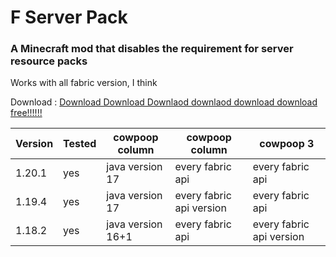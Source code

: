 # F Server Pack
### A Minecraft mod that disables the requirement for server resource packs

Works with all fabric version, I think

Download : [Download Download Downlaod downlaod download download free!!!!!!](https://modrinth.com/mod/f-server-pack/versions#all-versions)

| Version | Tested | cowpoop column    | cowpoop column           | cowpoop 3                |
|---------|--------|-------------------|--------------------------|--------------------------|
| 1.20.1  | yes    | java version 17   | every fabric api         | every fabric api         |
| 1.19.4  | yes    | java version 17   | every fabric api version | every fabric api         |
| 1.18.2  | yes    | java version 16+1 | every fabric api         | every fabric api version |

